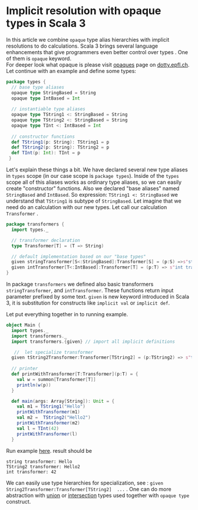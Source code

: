 # Implicit resolution with opaque types in Scala 3  

In this article we combine `opaque` type alias hierarchies with implicit resolutions  to do calculations.
Scala 3 brings several language enhancements that give programmers even better control over types . One  of them is  ```opaque``` keyword.  
For deeper look what opaque is please visit  [opaques](http://dotty.epfl.ch/docs/reference/other-new-features/opaques.html) page on [dotty.epfl.ch](dotty.epfl.ch). 
Let continue with an example and define some types:

```scala
package types {
  // base type aliases  
  opaque type StringBased = String
  opaque type IntBased = Int
  
  // instantiable type aliases 
  opaque type TString1 <: StringBased = String
  opaque type TString2 <: StringBased = String
  opaque type TInt <: IntBased = Int
  
  // constructor functions  
  def TString1(p: String): TString1 = p
  def TString2(p: String): TString2 = p
  def TInt(p: Int): TInt = p
 }
```

Let's explain these things a bit.
We have declared several new type aliases in `types` scope (in our case scope is `package types`). Inside of the `types` scope all of this aliases works as ordinary type aliases, so we can easily create "constructor" functions. Also we declared "base aliases"  named `StringBased` and `IntBased`.  So expression:  `TString1 <: StringBased` we understand that `TString1` is subtype of `StringBased`. 
Let imagine that we need do an calculation with our new types. Let call our calculation `Transformer` .  

```scala
package transformers {
  import types._

  // transformer declaration   
  type Transformer[T] = (T => String)

  // default implementation based on our "base types"
  given stringTransformer[S<:StringBased]:Transformer[S] = (p:S) =>s"string transformer: ${p}"
  given intTransformer[T<:IntBased]:Transformer[T] = (p:T) => s"int transformer: ${p}"
}
```

In package `transformers` we defined also basic transformers `stringTransformer`, and `intTransformer`. These functions return input parameter prefixed by some text.
`given` is new keyword introduced in Scala 3, it is substitution for constructs like `implicit val` or `implicit def`.

Let put everything together in to running example. 

```scala
object Main {
  import types._
  import transformers._
  import transformers.{given} // import all implicit definitions

   //  let specialize transformer 
  given tString2Transformer:Transformer[TString2] = (p:TString2) => s"tString2 transformer: ${p}"
 
  // printer
  def printWithTransformer[T:Transformer](p:T) = {
    val w = summon[Transformer[T]]
    println(w(p))
  }

  def main(args: Array[String]): Unit = {
    val m1 = TString1("Hello")
    printWithTransformer(m1)
    val m2 =  TString2("Hello2")
    printWithTransformer(m2)
    val l = TInt(42)
    printWithTransformer(l)
  }    
```

Run example  [here](https://scastie.scala-lang.org/TBgn23cqQa6kcC70yQmemg).  result should be 

```string transformer: Hello
string transformer: Hello
TString2 transformer: Hello2
int transformer: 42
```

We can easily use type hierarchies for specialization, see : `given  String2Transformer:Transformer[TString2]  ...` .
One can do more abstraction with [union](http://dotty.epfl.ch/docs/reference/new-types/union-types.html) or [intersection](http://dotty.epfl.ch/docs/reference/new-types/intersection-types.html) types used together with `opaque type` construct.

